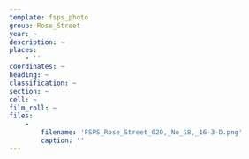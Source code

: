 ```yaml
---
template: fsps_photo
group: Rose_Street
year: ~
description: ~
places:
    - ''
coordinates: ~
heading: ~
classification: ~
section: ~
cell: ~
film_roll: ~
files:
    -
        filename: 'FSPS_Rose_Street_020,_No_18,_16-3-D.png'
        caption: ''
---
```


